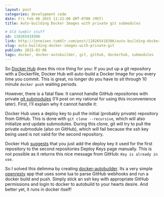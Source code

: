 ```yaml
---
layout: post
categories: development code
date: Fri Feb 06 2015 11:22:00 GMT-0700 (MST)
title: Auto-building Docker Images with private git submodules

# Old tumblr stuff
id: 110265418306
link: http://joneisen.tumblr.com/post/110265418306/auto-building-docker-images-with-private-git
slug: auto-building-docker-images-with-private-git
publish: 2015-02-06
tags: docker, docker-autobuilder, git, github, dockerhub, submodules
---
```



So [Docker Hub](http://hub.docker.com) does this nice thing for you: If
you put up a git repository with a Dockerfile, Docker Hub will
auto-build a Docker Image for you every time you commit. This is great,
no longer do you have to sit through 10 minute `docker push` waiting
periods.

However, there is a fatal flaw. It cannot handle GitHub repositories
with private [git
submodules](http://git-scm.com/book/en/v2/Git-Tools-Submodules) (I’ll
post on my rational for using this inconvenience later). First, I’ll
explain why it cannot handle it:

Docker Hub uses a deploy key to pull the initial (probably private)
repository from GitHub. This is done with `git clone --recursive`, which
will also initialize and update submodules. During this clone, git will
try to pull the private submodule (also on GitHub), which will fail
because the ssh key being used is not valid for the second repository.

Docker Hub
[suggests](http://docs.docker.com/docker-hub/builds/#github-submodules)
that you just add the deploy key it used for the first repository to the
second repositories Deploy Keys page manually. This is not possible as
it returns this nice message from GitHub: `Key is already in use`.

So I solved this delimma by creating
[docker-autobuilder](https://github.com/yanatan16/docker-autobuilder).
Its a very simple [openresty](http://openresty.org/) app that uses some
lua to parse GitHub webhooks and run a docker build and push. Simply
stick an ssh key with appropriate GitHub permissions and login to docker
to autobuild to your hearts desire. And better yet, it runs in docker
itself!

